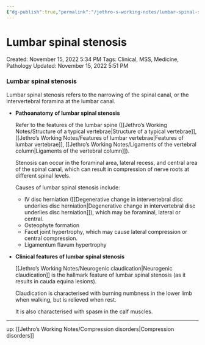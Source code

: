 ```yaml
---
{"dg-publish":true,"permalink":"/jethro-s-working-notes/lumbar-spinal-stenosis/","dgPassFrontmatter":true}
---
```



# Lumbar spinal stenosis

Created: November 15, 2022 5:34 PM
Tags: Clinical, MSS, Medicine, Pathology
Updated: November 15, 2022 5:51 PM

### Lumbar spinal stenosis

Lumbar spinal stenosis refers to the narrowing of the spinal canal, or the intervertebral foramina at the lumbar canal.

- ****************************************************************************Pathoanatomy of lumbar spinal stenosis****************************************************************************
    
    Refer to the features of the lumbar spine ([[Jethro’s Working Notes/Structure of a typical vertebrae\|Structure of a typical vertebrae]], [[Jethro’s Working Notes/Features of lumbar vertebrae\|Features of lumbar vertebrae]], [[Jethro’s Working Notes/Ligaments of the vertebral column\|Ligaments of the vertebral column]]).
    
    Stenosis can occur in the foraminal area, lateral recess, and central area of the spinal canal, which can result in compression of nerve roots at different spinal levels.
    
    Causes of lumbar spinal stenosis include:
    
    - IV disc herniation ([[Degenerative change in intervertebral disc underlies disc herniation\|Degenerative change in intervertebral disc underlies disc herniation]]), which may be foraminal, lateral or central.
    - Osteophyte formation
    - Facet joint hypertrophy, which may cause lateral compression or central compression.
    - Ligamentum flavum hypertrophy
- **************************************************************************************Clinical features of lumbar spinal stenosis**************************************************************************************
    
    [[Jethro’s Working Notes/Neurogenic claudication\|Neurogenic claudication]] is the hallmark feature of lumbar spinal stenosis (as it results in cauda equina lesions).
    
    Claudication is characterised with burning numbness in the lower limb when walking, but is relieved when rest.
    
    It is also characterised with spasm in the calf muscles.
    

---

up: [[Jethro’s Working Notes/Compression disorders\|Compression disorders]]